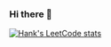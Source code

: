 ### Hi there 👋
[![Hank's LeetCode stats](https://leetcode-stats-six.vercel.app/?username=hank8451)](https://github.com/hank8451/leetcode-stats)
<!--
**hank8451/hank8451** is a ✨ _special_ ✨ repository because its `README.md` (this file) appears on your GitHub profile.

Here are some ideas to get you started:

- 🔭 I’m currently working on ...
- 🌱 I’m currently learning ...
- 👯 I’m looking to collaborate on ...
- 🤔 I’m looking for help with ...
- 💬 Ask me about ...
- 📫 How to reach me: ...
- 😄 Pronouns: ...
- ⚡ Fun fact: ...
-->
